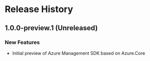 # Release History

## 1.0.0-preview.1 (Unreleased)

### New Features
- Initial preview of Azure Management SDK based on Azure.Core

